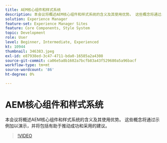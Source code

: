 ```yaml
---
title: AEM核心组件和样式系统
description: 本会议将概述AEM核心组件和样式系统的含义及其使用优势。 这些概念将通过示例加以演示，并将包括有助于推动成功和采用的建议。
solution: Experience Manager
feature-set: Experience Manager Sites
feature: Core Components, Style System
topic: Development
role: User
level: Beginner, Intermediate, Experienced
kt: 10944
thumbnail: 346383.jpeg
exl-id: e87938ed-3c47-4711-bda0-16585a2a4308
source-git-commit: ca06e5a8b1602a7bcfb83a43f529680a5a96bacf
workflow-type: tm+mt
source-wordcount: '86'
ht-degree: 0%

---
```


# AEM核心组件和样式系统

本会议将概述AEM核心组件和样式系统的含义及其使用优势。 这些概念将通过示例加以演示，并将包括有助于推动成功和采用的建议。

>[!VIDEO](https://video.tv.adobe.com/v/346383/?quality=12&learn=on)
